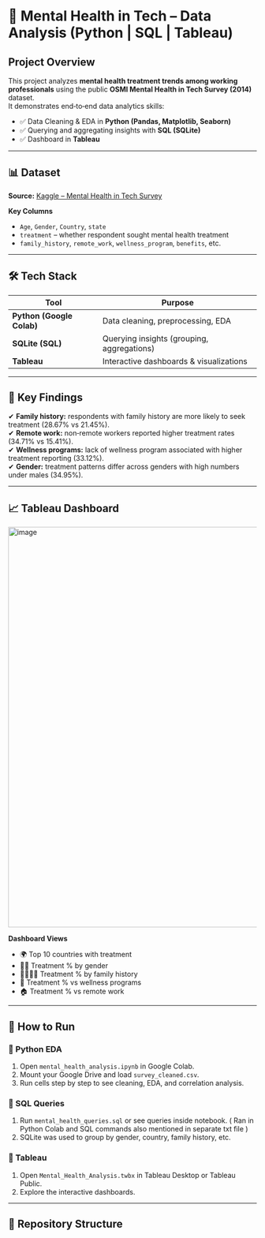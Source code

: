 # 🧠 Mental Health in Tech – Data Analysis (Python | SQL | Tableau)

## Project Overview
This project analyzes **mental health treatment trends among working professionals** using the public **OSMI Mental Health in Tech Survey (2014)** dataset.  
It demonstrates end‑to‑end data analytics skills:
- ✅ Data Cleaning & EDA in **Python (Pandas, Matplotlib, Seaborn)**
- ✅ Querying and aggregating insights with **SQL (SQLite)**
- ✅ Dashboard in **Tableau**

---

## 📊 Dataset
**Source:** [Kaggle – Mental Health in Tech Survey](https://www.kaggle.com/datasets/osmi/mental-health-in-tech-survey)

**Key Columns**
- `Age`, `Gender`, `Country`, `state`
- `treatment` – whether respondent sought mental health treatment
- `family_history`, `remote_work`, `wellness_program`, `benefits`, etc.

---

## 🛠️ Tech Stack
| Tool | Purpose |
|------|---------|
| **Python (Google Colab)** | Data cleaning, preprocessing, EDA |
| **SQLite (SQL)** | Querying insights (grouping, aggregations) |
| **Tableau** | Interactive dashboards & visualizations |

---

## 🔑 Key Findings
✔ **Family history:** respondents with family history are more likely to seek treatment (28.67% vs 21.45%).  
✔ **Remote work:** non‑remote workers reported higher treatment rates (34.71% vs 15.41%).  
✔ **Wellness programs:** lack of wellness program associated with higher treatment reporting (33.12%).  
✔ **Gender:** treatment patterns differ across genders with high numbers under males (34.95%).

---

## 📈 Tableau Dashboard
<img width="1185" height="812" alt="image" src="https://github.com/user-attachments/assets/eaf05d66-dc26-4e7c-9dd5-dfe780b5a36c" />


**Dashboard Views**
- 🌍 Top 10 countries with treatment
- 👩‍💻 Treatment % by gender
- 👨‍👩‍👧‍👦 Treatment % by family history
- 🏢 Treatment % vs wellness programs
- 🏠 Treatment % vs remote work

---

## 🚀 How to Run
### 🔹 Python EDA
1. Open `mental_health_analysis.ipynb` in Google Colab.
2. Mount your Google Drive and load `survey_cleaned.csv`.
3. Run cells step by step to see cleaning, EDA, and correlation analysis.

### 🔹 SQL Queries
1. Run `mental_health_queries.sql` or see queries inside notebook. ( Ran in Python Colab and SQL commands also mentioned in separate txt file )
2. SQLite was used to group by gender, country, family history, etc.

### 🔹 Tableau
1. Open `Mental_Health_Analysis.twbx` in Tableau Desktop or Tableau Public.
2. Explore the interactive dashboards.

---

## 📂 Repository Structure
